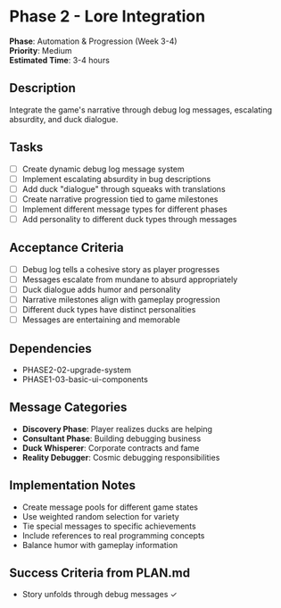 # Phase 2 - Lore Integration

**Phase**: Automation & Progression (Week 3-4)  
**Priority**: Medium  
**Estimated Time**: 3-4 hours  

## Description
Integrate the game's narrative through debug log messages, escalating absurdity, and duck dialogue.

## Tasks
- [ ] Create dynamic debug log message system
- [ ] Implement escalating absurdity in bug descriptions
- [ ] Add duck "dialogue" through squeaks with translations
- [ ] Create narrative progression tied to game milestones
- [ ] Implement different message types for different phases
- [ ] Add personality to different duck types through messages

## Acceptance Criteria
- [ ] Debug log tells a cohesive story as player progresses
- [ ] Messages escalate from mundane to absurd appropriately
- [ ] Duck dialogue adds humor and personality
- [ ] Narrative milestones align with gameplay progression
- [ ] Different duck types have distinct personalities
- [ ] Messages are entertaining and memorable

## Dependencies
- PHASE2-02-upgrade-system
- PHASE1-03-basic-ui-components

## Message Categories
- **Discovery Phase**: Player realizes ducks are helping
- **Consultant Phase**: Building debugging business
- **Duck Whisperer**: Corporate contracts and fame
- **Reality Debugger**: Cosmic debugging responsibilities

## Implementation Notes
- Create message pools for different game states
- Use weighted random selection for variety
- Tie special messages to specific achievements
- Include references to real programming concepts
- Balance humor with gameplay information

## Success Criteria from PLAN.md
- Story unfolds through debug messages ✓